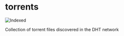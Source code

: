 torrents 
========
![Indexed](https://img.shields.io/badge/indexed-13738-blue)

Collection of torrent files discovered in the DHT network
